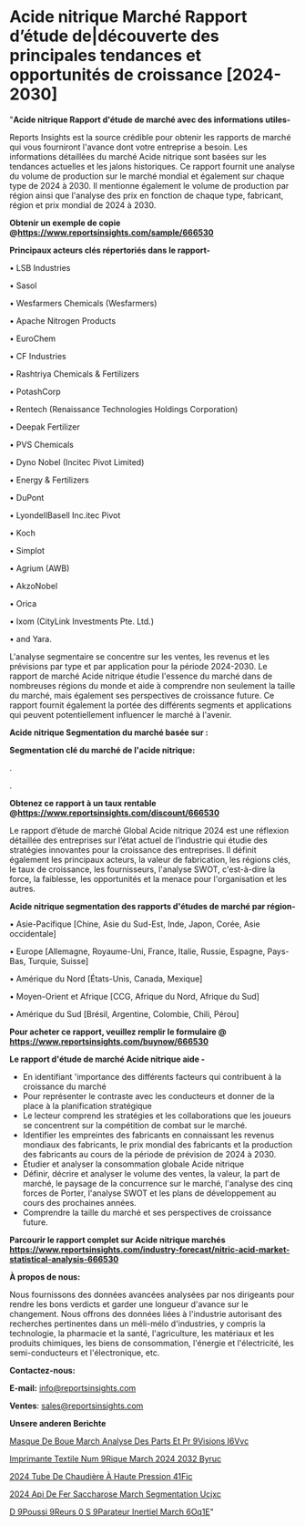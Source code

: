 # Acide nitrique Marché Rapport d’étude de|découverte des principales tendances et opportunités de croissance [2024-2030]

"<strong>Acide nitrique Rapport d'étude de marché avec des informations utiles-</strong>

Reports Insights est la source crédible pour obtenir les rapports de marché qui vous fourniront l'avance dont votre entreprise a besoin. Les informations détaillées du marché Acide nitrique sont basées sur les tendances actuelles et les jalons historiques. Ce rapport fournit une analyse du volume de production sur le marché mondial et également sur chaque type de 2024 à 2030. Il mentionne également le volume de production par région ainsi que l'analyse des prix en fonction de chaque type, fabricant, région et prix mondial de 2024 à 2030.

<strong><b>Obtenir un exemple de copie @</b></strong><a href=https://www.reportsinsights.com/sample/666530><strong><b>https://www.reportsinsights.com/sample/666530</b></strong></a>

<b>Principaux acteurs clés répertoriés dans le rapport-</b>

<b> </b>• LSB Industries

• Sasol

• Wesfarmers Chemicals (Wesfarmers)

• Apache Nitrogen Products

• EuroChem

• CF Industries

• Rashtriya Chemicals & Fertilizers

• PotashCorp

• Rentech (Renaissance Technologies Holdings Corporation)

• Deepak Fertilizer

• PVS Chemicals

• Dyno Nobel (Incitec Pivot Limited)

• Energy & Fertilizers

•  DuPont

• LyondellBasell Inc.itec Pivot

• Koch

• Simplot

• Agrium (AWB)

• AkzoNobel

• Orica

• Ixom (CityLink Investments Pte. Ltd.)

• and Yara.

L'analyse segmentaire se concentre sur les ventes, les revenus et les prévisions par type et par application pour la période 2024-2030. Le rapport de marché Acide nitrique étudie l'essence du marché dans de nombreuses régions du monde et aide à comprendre non seulement la taille du marché, mais également ses perspectives de croissance future. Ce rapport fournit également la portée des différents segments et applications qui peuvent potentiellement influencer le marché à l'avenir.

<strong>Acide nitrique Segmentation du marché basée sur :</strong>

<strong> Segmentation clé du marché de l'acide nitrique: </strong>

.

.

<strong><b>Obtenez ce rapport à un taux rentable @</b></strong><a href=https://www.reportsinsights.com/discount/666530><strong><b>https://www.reportsinsights.com/discount/666530</b></strong></a>

Le rapport d’étude de marché Global Acide nitrique 2024 est une réflexion détaillée des entreprises sur l’état actuel de l’industrie qui étudie des stratégies innovantes pour la croissance des entreprises. Il définit également les principaux acteurs, la valeur de fabrication, les régions clés, le taux de croissance, les fournisseurs, l'analyse SWOT, c'est-à-dire la force, la faiblesse, les opportunités et la menace pour l'organisation et les autres.

<strong>Acide nitrique segmentation des rapports d'études de marché par région-</strong>

• Asie-Pacifique [Chine, Asie du Sud-Est, Inde, Japon, Corée, Asie occidentale]

• Europe [Allemagne, Royaume-Uni, France, Italie, Russie, Espagne, Pays-Bas, Turquie, Suisse]

• Amérique du Nord [États-Unis, Canada, Mexique]

• Moyen-Orient et Afrique [CCG, Afrique du Nord, Afrique du Sud]

• Amérique du Sud [Brésil, Argentine, Colombie, Chili, Pérou]

<strong>Pour acheter ce rapport, veuillez remplir le formulaire @   <a href=https://www.reportsinsights.com/buynow/666530>https://www.reportsinsights.com/buynow/666530</a></strong>

<strong>Le rapport d'étude de marché Acide nitrique aide -</strong>
<ul>
  <li>En identifiant 'importance des différents facteurs qui contribuent à la croissance du marché</li>
  <li>Pour représenter le contraste avec les conducteurs et donner de la place à la planification stratégique</li>
  <li>Le lecteur comprend les stratégies et les collaborations que les joueurs se concentrent sur la compétition de combat sur le marché.</li>
  <li>Identifier les empreintes des fabricants en connaissant les revenus mondiaux des fabricants, le prix mondial des fabricants et la production des fabricants au cours de la période de prévision de 2024 à 2030.</li>
  <li>Étudier et analyser la consommation globale Acide nitrique</li>
  <li>Définir, décrire et analyser le volume des ventes, la valeur, la part de marché, le paysage de la concurrence sur le marché, l'analyse des cinq forces de Porter, l'analyse SWOT et les plans de développement au cours des prochaines années.</li>
  <li>Comprendre la taille du marché et ses perspectives de croissance future.</li>
</ul>

<strong>Parcourir le rapport complet sur Acide nitrique marchés <a href=https://www.reportsinsights.com/industry-forecast/nitric-acid-market-statistical-analysis-666530>https://www.reportsinsights.com/industry-forecast/nitric-acid-market-statistical-analysis-666530</a></strong>

<strong>À propos de nous:</strong>

Nous fournissons des données avancées analysées par nos dirigeants pour rendre les bons verdicts et garder une longueur d'avance sur le changement. Nous offrons des données liées à l'industrie autorisant des recherches pertinentes dans un méli-mélo d'industries, y compris la technologie, la pharmacie et la santé, l'agriculture, les matériaux et les produits chimiques, les biens de consommation, l'énergie et l'électricité, les semi-conducteurs et l'électronique, etc.

<strong>Contactez-nous:</strong>

<strong>E-mail:</strong> <a href=mailto:info@reportsinsights.com>info@reportsinsights.com</a>

<strong>Ventes</strong>: <a href=mailto:sales@reportsinsights.com>sales@reportsinsights.com</a>

<strong>Unsere anderen Berichte</strong>

<a href=https://www.linkedin.com/pulse/masque-de-boue-march%C3%A9-analyse-des-parts-et-pr%C3%A9visions-i6vvc/>Masque De Boue March Analyse Des Parts Et Pr 9Visions I6Vvc</a>

<a href=https://www.linkedin.com/pulse/imprimante-textile-num%C3%A9rique-march%C3%A9-2024-2032-byruc/>Imprimante Textile Num 9Rique March 2024 2032 Byruc</a>

<a href=https://www.linkedin.com/pulse/2024-tube-de-chaudière-à-haute-pression-41fic/>2024 Tube De Chaudière À Haute Pression 41Fic</a>

<a href=https://www.linkedin.com/pulse/2024-api-de-fer-saccharose-march%C3%A9-segmentation-ucjxc/>2024 Api De Fer Saccharose March Segmentation Ucjxc</a>

<a href=https://www.linkedin.com/pulse/d%C3%A9poussi%C3%A9reurs-%C3%A0-s%C3%A9parateur-inertiel-march%C3%A9-6oq1e/>D 9Poussi 9Reurs  0 S 9Parateur Inertiel March 6Oq1E</a>"
